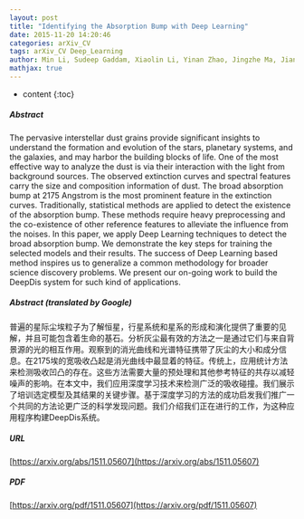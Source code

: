 ```yaml
---
layout: post
title: "Identifying the Absorption Bump with Deep Learning"
date: 2015-11-20 14:20:46
categories: arXiv_CV
tags: arXiv_CV Deep_Learning
author: Min Li, Sudeep Gaddam, Xiaolin Li, Yinan Zhao, Jingzhe Ma, Jian Ge
mathjax: true
---
```


* content
{:toc}

##### Abstract
The pervasive interstellar dust grains provide significant insights to understand the formation and evolution of the stars, planetary systems, and the galaxies, and may harbor the building blocks of life. One of the most effective way to analyze the dust is via their interaction with the light from background sources. The observed extinction curves and spectral features carry the size and composition information of dust. The broad absorption bump at 2175 Angstrom is the most prominent feature in the extinction curves. Traditionally, statistical methods are applied to detect the existence of the absorption bump. These methods require heavy preprocessing and the co-existence of other reference features to alleviate the influence from the noises. In this paper, we apply Deep Learning techniques to detect the broad absorption bump. We demonstrate the key steps for training the selected models and their results. The success of Deep Learning based method inspires us to generalize a common methodology for broader science discovery problems. We present our on-going work to build the DeepDis system for such kind of applications.

##### Abstract (translated by Google)
普遍的星际尘埃粒子为了解恒星，行星系统和星系的形成和演化提供了重要的见解，并且可能包含着生命的基石。分析灰尘最有效的方法之一是通过它们与来自背景源的光的相互作用。观察到的消光曲线和光谱特征携带了灰尘的大小和成分信息。在2175埃的宽吸收凸起是消光曲线中最显着的特征。传统上，应用统计方法来检测吸收凹凸的存在。这些方法需要大量的预处理和其他参考特征的共存以减轻噪声的影响。在本文中，我们应用深度学习技术来检测广泛的吸收碰撞。我们展示了培训选定模型及其结果的关键步骤。基于深度学习的方法的成功启发我们推广一个共同的方法论更广泛的科学发现问题。我们介绍我们正在进行的工作，为这种应用程序构建DeepDis系统。

##### URL
[https://arxiv.org/abs/1511.05607](https://arxiv.org/abs/1511.05607)

##### PDF
[https://arxiv.org/pdf/1511.05607](https://arxiv.org/pdf/1511.05607)

